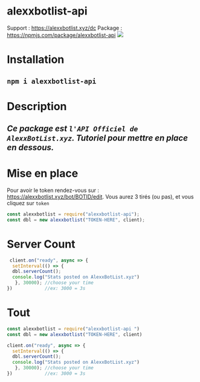 # alexxbotlist-api
Support : https://alexxbotlist.xyz/dc
Package : https://npmjs.com/package/alexxbotlist-api
<a href="https://nodei.co/npm/alexxbotlist-api/"><img src="https://nodei.co/npm/alexxbotlist-api.png"></a>

# Installation
## `npm i alexxbotlist-api`

# Description
## *Ce package est **`l'API Officiel de AlexxBotList.xyz`**. Tutoriel pour mettre en place en dessous.*
# Mise en place
Pour avoir le token rendez-vous sur : 
https://alexxbotlist.xyz/bot/BOTID/edit.
Vous aurez 3 tirés (ou pas), et vous cliquez sur `token`
```js
const alexxbotlist = require("alexxbotlist-api");
const dbl = new alexxbotlist("TOKEN-HERE", client);
```
# Server Count
```js
 client.on("ready", async => {
  setInterval(() => {
  dbl.serverCount();
  console.log("Stats posted on AlexxBotList.xyz") 
   }, 30000); //choose your time
})            //ex: 3000 = 3s
  ```

# Tout

```js
const alexxbotlist = require("alexxbotlist-api ")
const dbl = new alexxbotlist("TOKEN-HERE", client)

client.on("ready", async => {
  setInterval(() => {
  dbl.serverCount();
  console.log("Stats posted on AlexxBotList.xyz") 
   }, 30000); //choose your time
})            //ex: 3000 = 3s 
```
